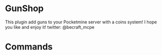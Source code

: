 # GunShop
This plugin add guns to your Pocketmine server with a coins system!
I hope you like and enjoy it! twitter: @becraft_mcpe
# Commands 
